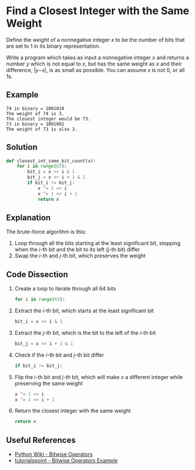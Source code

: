 # Find a Closest Integer with the Same Weight
Define the _weight_ of a nonnegative integer _x_ to be the number of bits that are set to 1 in its binary representation.

Write a program which takes as input a nonnegative integer _x_ and returns a number _y_ which is not equal to _x_, but has the same weight as _x_ and their difference, |_y_&minus;_x_|, is as small as possible. You can assume _x_ is not 0, or all 1s.

## Example
```
74 in binary = 1001010
The weight of 74 is 3.
The closest integer would be 73.
73 in binary = 1001001
The weight of 73 is also 3.
```

## Solution
```python
def closest_int_same_bit_count(x):
    for i in range(63):
        bit_i = x >> i & 1
        bit_j = x >> i + 1 & 1
        if bit_i != bit_j:
            x ^= 1 << i
            x ^= 1 << i + 1
            return x
```

## Explanation
The brute-force algorithm is this:
1. Loop through all the bits starting at the least significant bit, stopping when the _i_-th bit and the bit to its left (_j_-th bit) differ
2. Swap the _i_-th and _j_-th bit, which preserves the weight

## Code Dissection
1. Create a loop to iterate through all 64 bits
    ```python
    for i in range(63):
    ```
2. Extract the _i_-th bit, which starts at the least significant bit
    ```python
    bit_i = x >> i & 1
    ```
3. Extract the _j_-th bit, which is the bit to the left of the _i_-th bit
    ```python
    bit_j = x >> i + 1 & 1
    ```
4. Check if the _i_-th bit and _j_-th bit differ
    ```python
    if bit_i != bit_j:
    ```
5. Flip the _i_-th bit and _j_-th bit, which will make _x_ a different integer while preserving the same weight
    ```python
    x ^= 1 << i
    x ^= 1 << i + 1
    ```
6. Return the closest integer with the same weight
    ```python
    return x
    ```

## Useful References
* [Python Wiki - Bitwise Operators](https://wiki.python.org/moin/BitwiseOperators)
* [tutorialspoint - Bitwise Operators Example](https://www.tutorialspoint.com/python/bitwise_operators_example.htm)